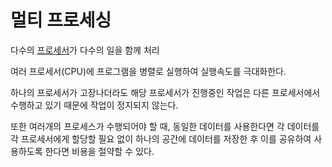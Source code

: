 # 멀티 프로세싱
다수의 [프로세서](Processor)가 다수의 일을 함께 처리

여러 프로세서(CPU)에 프로그램을 병렬로 실행하여 실행속도를 극대화한다.

하나의 프로세서가 고장나더라도 해당 프로세서가 진행중인 작업은 다른 프로세서에서 수행하고 있기 때문에 작업이 정지되지 않는다.

또한 여러개의 프로세스가 수행되어야 할 때, 동일한 데이터를 사용한다면 각 데이터를 각 프로세서에게 할당할 필요 없이 하나의 공간에 데이터를 저장한 후 이를 공유하여 사용하도록 한다면 비용을 절약할 수 있다.